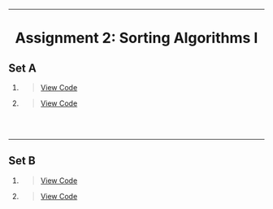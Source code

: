 ***
<h1 align = "center">Assignment 2: Sorting Algorithms I</h1>

<h2 align = "left">Set A</h2>

1. 
    > [View Code](Set-A/Q1.c)
2. 
    > [View Code](Set-A/Q2.c)

<br><br>

***
<h2 align = "left">Set B</h2>

1. 
    > [View Code](Set-B/Q1.c)
2. 
    > [View Code](Set-B/Q2.c)